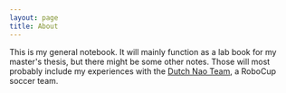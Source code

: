 ```yaml
---
layout: page
title: About
---
```


This is my general notebook.  It will mainly function as a lab book for my master's thesis, but there might be some other notes.  Those will most probably include my experiences with the [Dutch Nao Team](http://dutchnaoteam.nl), a RoboCup soccer team.
